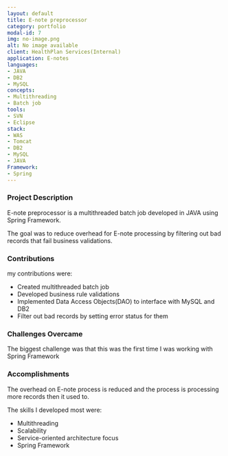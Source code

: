 ```yaml
---
layout: default
title: E-note preprocessor
category: portfolio
modal-id: 7
img: no-image.png
alt: No image available
client: HealthPlan Services(Internal)
application: E-notes
languages:
- JAVA
- DB2
- MySQL
concepts:
- Multithreading
- Batch job
tools:
- SVN
- Eclipse
stack:
- WAS
- Tomcat
- DB2
- MySQL
- JAVA
Framework:
- Spring
---
```


### Project Description

E-note preprocessor is a multithreaded batch job developed in JAVA using Spring Framework.

The goal was to reduce overhead for E-note processing by filtering out bad records that fail business validations.

### Contributions

my contributions were:

* Created multithreaded batch job
* Developed business rule validations
* Implemented Data Access Objects(DAO) to interface with MySQL and DB2
* Filter out bad records by setting error status for them

### Challenges Overcame

The biggest challenge was that this was the first time I was working with Spring Framework

### Accomplishments

The overhead on E-note process is reduced and the process is processing more records then it used to.

The skills I developed most were:

* Multithreading
* Scalability
* Service-oriented architecture focus
* Spring Framework